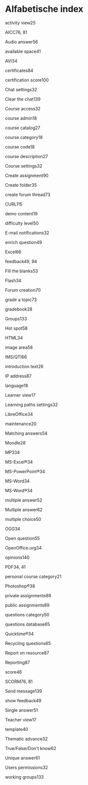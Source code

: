 # Alfabetische index

activity view25

AICC76, 81

Audio answer56

available space41

AVI34

certificates84

certification score100

Chat settings32

Clear the chat139

Course access32

course admin18

course catalog27

course category18

course code18

course description27

Course settings32

Create assignment90

Create folder35

create forum thread73

CURL115

demo content19

difficulty level50

E-mail notifications32

enrich question49

Excel66

feedback49, 94

Fill the blanks53

Flash34

Forum creation70

grade a topic73

gradebook28

Groups133

Hot spot58

HTML34

image area58

IMS/QTI66

introduction text26

IP address87

language18

Learner view17

Learning paths settings32

LibreOffice34

maintenance20

Matching answers54

Moodle28

MP334

MS-Excel®34

MS-PowerPoint®34

MS-Word34

MS-Word®34

multiple answer52

Multiple answer62

multiple choice50

OGG34

Open question55

OpenOffice.org34

opinions140

PDF34, 41

personal course category21

Photoshop®38

private assignments89

public assignments89

questions category50

questions database65

Quicktime®34

Recycling questions65

Report on resource87

Reporting87

score46

SCORM76, 81

Send message139

show feedback49

Single answer51

Teacher view17

template40

Thematic advance32

True/False/Don't know62

Unique answer61

Users permissions32

working groups133

